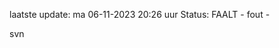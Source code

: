laatste update: 
ma 06-11-2023 20:26   uur 
Status: FAALT - fout - 
<div class="service R">svn</div>